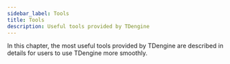 ```yaml
---
sidebar_label: Tools
title: Tools
description: Useful tools provided by TDengine
---
```


In this chapter, the most useful tools provided by TDengine are described in details for users to use TDengine more smoothly.